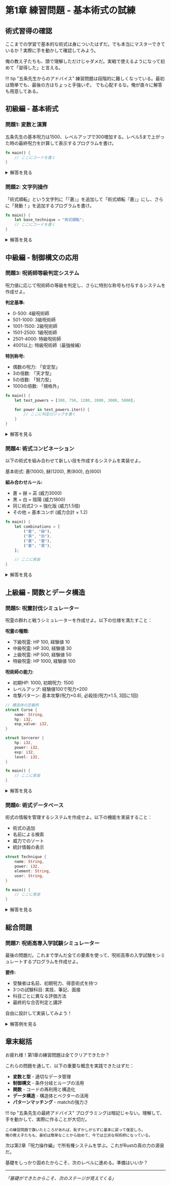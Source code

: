 # 第1章 練習問題 - 基本術式の試練

## 術式習得の確認

ここまでの学習で基本的な術式は身についたはずだ。でも本当にマスターできているか？実際に手を動かして確認してみよう。

俺の教え子たちも、頭で理解しただけじゃダメだ。実戦で使えるようになって初めて「習得した」と言える。

!!! tip "五条先生からのアドバイス"
    練習問題は段階的に難しくなっている。最初は簡単でも、最後の方はちょっと手強いぞ。
    でも心配するな。俺が直々に解答も用意してある。

## 初級編 - 基本術式

### 問題1: 変数と演算

五条先生の基本呪力は1500、レベルアップで300増加する。レベル5まで上がった時の最終呪力を計算して表示するプログラムを書け。

<div class="exercise">

```rust
fn main() {
    // ここにコードを書く
}
```

</div>

<details>
<summary>解答を見る</summary>
<div class="solution">

```rust
fn main() {
    let base_power = 1500;
    let level_bonus = 300;
    let max_level = 5;

    let final_power = base_power + (level_bonus * max_level);

    println!("五条先生の基本呪力: {}", base_power);
    println!("レベル{}到達時の呪力: {}", max_level, final_power);

    // より詳細な表示
    for level in 1..=max_level {
        let current_power = base_power + (level_bonus * level);
        println!("レベル{}: 呪力 {}", level, current_power);
    }
}
```

</div>
</details>

### 問題2: 文字列操作

「術式順転」という文字列に「『蒼』」を追加して「術式順転『蒼』」にし、さらに「発動！」を追加するプログラムを書け。

<div class="exercise">

```rust
fn main() {
    let base_technique = "術式順転";
    // ここにコードを書く
}
```

</div>

<details>
<summary>解答を見る</summary>
<div class="solution">

```rust
fn main() {
    let base_technique = "術式順転";

    // String型に変換して操作
    let mut full_technique = String::from(base_technique);
    full_technique.push_str("『蒼』");
    full_technique.push_str("発動！");

    println!("完成した呪文: {}", full_technique);

    // format!マクロを使う方法
    let formatted = format!("{}『蒼』発動！", base_technique);
    println!("format!使用: {}", formatted);
}
```

</div>
</details>

## 中級編 - 制御構文の応用

### 問題3: 呪術師等級判定システム

呪力値に応じて呪術師の等級を判定し、さらに特別な称号も付与するシステムを作成せよ。

**判定基準:**

- 0-500: 4級呪術師
- 501-1000: 3級呪術師
- 1001-1500: 2級呪術師
- 1501-2500: 1級呪術師
- 2501-4000: 特級呪術師
- 4001以上: 特級呪術師（最強候補）

**特別称号:**

- 偶数の呪力: 「安定型」
- 3の倍数: 「天才型」
- 5の倍数: 「努力型」
- 1000の倍数: 「規格外」

<div class="exercise">

```rust
fn main() {
    let test_powers = [300, 750, 1200, 2000, 3000, 5000];

    for power in test_powers.iter() {
        // ここに判定ロジックを書く
    }
}
```

</div>

<details>
<summary>解答を見る</summary>
<div class="solution">

```rust
fn judge_grade(power: i32) -> String {
    let grade = match power {
        0..=500 => "4級呪術師",
        501..=1000 => "3級呪術師",
        1001..=1500 => "2級呪術師",
        1501..=2500 => "1級呪術師",
        2501..=4000 => "特級呪術師",
        _ => "特級呪術師（最強候補）",
    };

    let mut titles = Vec::new();

    if power % 2 == 0 {
        titles.push("安定型");
    }
    if power % 3 == 0 {
        titles.push("天才型");
    }
    if power % 5 == 0 {
        titles.push("努力型");
    }
    if power % 1000 == 0 {
        titles.push("規格外");
    }

    if titles.is_empty() {
        format!("{}", grade)
    } else {
        format!("{} [{}]", grade, titles.join(", "))
    }
}

fn main() {
    let test_powers = [300, 750, 1200, 2000, 3000, 5000];

    println!("=== 呪術師等級判定システム ===");
    for power in test_powers.iter() {
        let result = judge_grade(*power);
        println!("呪力{}: {}", power, result);
    }
}
```

</div>
</details>

### 問題4: 術式コンビネーション

以下の術式を組み合わせて新しい技を作成するシステムを実装せよ。

基本術式: 蒼(1000), 赫(1200), 黒(800), 白(600)

**組み合わせルール:**

- 蒼 + 赫 = 茈 (威力3000)
- 黒 + 白 = 陰陽 (威力1800)
- 同じ術式2つ = 強化版 (威力1.5倍)
- その他 = 基本コンボ (威力合計 × 1.2)

<div class="exercise">

```rust
fn main() {
    let combinations = [
        ("蒼", "赫"),
        ("黒", "白"),
        ("蒼", "蒼"),
        ("蒼", "黒"),
    ];

    // ここに実装
}
```

</div>

<details>
<summary>解答を見る</summary>
<div class="solution">

```rust
fn get_base_power(technique: &str) -> i32 {
    match technique {
        "蒼" => 1000,
        "赫" => 1200,
        "黒" => 800,
        "白" => 600,
        _ => 0,
    }
}

fn combine_techniques(tech1: &str, tech2: &str) -> (String, i32) {
    match (tech1, tech2) {
        ("蒼", "赫") | ("赫", "蒼") => {
            (String::from("虚式『茈』"), 3000)
        },
        ("黒", "白") | ("白", "黒") => {
            (String::from("陰陽術"), 1800)
        },
        (a, b) if a == b => {
            let base = get_base_power(a);
            let enhanced = (base as f64 * 1.5) as i32;
            (format!("強化『{}』", a), enhanced)
        },
        (a, b) => {
            let total = get_base_power(a) + get_base_power(b);
            let combo_power = (total as f64 * 1.2) as i32;
            (format!("{}×{}コンボ", a, b), combo_power)
        }
    }
}

fn main() {
    let combinations = [
        ("蒼", "赫"),
        ("黒", "白"),
        ("蒼", "蒼"),
        ("蒼", "黒"),
        ("赫", "白"),
    ];

    println!("=== 術式コンビネーションシステム ===");

    for (tech1, tech2) in combinations.iter() {
        let (combo_name, power) = combine_techniques(tech1, tech2);
        println!("{} + {} → {} (威力: {})",
                 tech1, tech2, combo_name, power);
    }
}
```

</div>
</details>

## 上級編 - 関数とデータ構造

### 問題5: 呪霊討伐シミュレーター

呪霊の群れと戦うシミュレーターを作成せよ。以下の仕様を満たすこと：

**呪霊の種類:**

- 下級呪霊: HP 100, 経験値 10
- 中級呪霊: HP 300, 経験値 30
- 上級呪霊: HP 500, 経験値 50
- 特級呪霊: HP 1000, 経験値 100

**呪術師の能力:**

- 初期HP: 1000, 初期呪力: 1500
- レベルアップ: 経験値100で呪力+200
- 攻撃パターン: 基本攻撃(呪力×0.8), 必殺技(呪力×1.5, 3回に1回)

<div class="exercise">

```rust
// 構造体の定義例
struct Curse {
    name: String,
    hp: i32,
    exp_value: i32,
}

struct Sorcerer {
    hp: i32,
    power: i32,
    exp: i32,
    level: i32,
}

fn main() {
    // ここに実装
}
```

</div>

<details>
<summary>解答を見る</summary>
<div class="solution">

```rust
#[derive(Clone)]
struct Curse {
    name: String,
    hp: i32,
    max_hp: i32,
    exp_value: i32,
}

struct Sorcerer {
    hp: i32,
    max_hp: i32,
    power: i32,
    exp: i32,
    level: i32,
    attack_count: i32,
}

impl Curse {
    fn new(curse_type: &str) -> Self {
        let (hp, exp) = match curse_type {
            "下級" => (100, 10),
            "中級" => (300, 30),
            "上級" => (500, 50),
            "特級" => (1000, 100),
            _ => (50, 5),
        };

        Curse {
            name: format!("{}呪霊", curse_type),
            hp,
            max_hp: hp,
            exp_value: exp,
        }
    }

    fn is_alive(&self) -> bool {
        self.hp > 0
    }

    fn take_damage(&mut self, damage: i32) {
        self.hp = (self.hp - damage).max(0);
    }
}

impl Sorcerer {
    fn new() -> Self {
        Sorcerer {
            hp: 1000,
            max_hp: 1000,
            power: 1500,
            exp: 0,
            level: 1,
            attack_count: 0,
        }
    }

    fn attack(&mut self, target: &mut Curse) -> i32 {
        self.attack_count += 1;

        let damage = if self.attack_count % 3 == 0 {
            println!("必殺技発動！");
            (self.power as f64 * 1.5) as i32
        } else {
            (self.power as f64 * 0.8) as i32
        };

        target.take_damage(damage);
        damage
    }

    fn gain_exp(&mut self, exp: i32) {
        self.exp += exp;

        // レベルアップ判定
        let new_level = (self.exp / 100) + 1;
        if new_level > self.level {
            let level_ups = new_level - self.level;
            self.level = new_level;
            self.power += level_ups * 200;
            println!("レベルアップ！ Lv.{} 呪力: {}", self.level, self.power);
        }
    }
}

fn battle(sorcerer: &mut Sorcerer, curse: &mut Curse) -> bool {
    println!("\\n{} との戦闘開始！", curse.name);

    while curse.is_alive() && sorcerer.hp > 0 {
        // 呪術師の攻撃
        let damage = sorcerer.attack(curse);
        println!("{} に {} ダメージ！ (残りHP: {})",
                 curse.name, damage, curse.hp);

        if !curse.is_alive() {
            println!("{} を撃破！", curse.name);
            sorcerer.gain_exp(curse.exp_value);
            return true;
        }

        // 呪霊の反撃（簡易版）
        let curse_damage = curse.max_hp / 10;
        sorcerer.hp = (sorcerer.hp - curse_damage).max(0);
        if curse_damage > 0 {
            println!("{} の反撃！ {} ダメージ (残りHP: {})",
                     curse.name, curse_damage, sorcerer.hp);
        }
    }

    false
}

fn main() {
    let mut gojo = Sorcerer::new();

    let curse_types = ["下級", "下級", "中級", "上級", "特級"];
    let mut defeated_count = 0;

    println!("=== 呪霊討伐シミュレーター ===");
    println!("呪術師ステータス: HP {} 呪力 {} レベル {}",
             gojo.hp, gojo.power, gojo.level);

    for curse_type in curse_types.iter() {
        if gojo.hp <= 0 {
            break;
        }

        let mut curse = Curse::new(curse_type);

        if battle(&mut gojo, &mut curse) {
            defeated_count += 1;
        }
    }

    println!("\\n=== 戦闘結果 ===");
    println!("撃破数: {}", defeated_count);
    println!("最終ステータス: HP {} 呪力 {} レベル {} 経験値 {}",
             gojo.hp, gojo.power, gojo.level, gojo.exp);

    if gojo.hp > 0 {
        println!("完全勝利！さすが最強だ。");
    } else {
        println!("まだまだ修行が足りないな。");
    }
}
```

</div>
</details>

### 問題6: 術式データベース

術式の情報を管理するシステムを作成せよ。以下の機能を実装すること：

- 術式の追加
- 名前による検索
- 威力でのソート
- 統計情報の表示

<div class="exercise">

```rust
struct Technique {
    name: String,
    power: i32,
    element: String,
    user: String,
}

fn main() {
    // ここに実装
}
```

</div>

<details>
<summary>解答を見る</summary>
<div class="solution">

```rust
#[derive(Debug, Clone)]
struct Technique {
    name: String,
    power: i32,
    element: String,
    user: String,
}

impl Technique {
    fn new(name: &str, power: i32, element: &str, user: &str) -> Self {
        Technique {
            name: String::from(name),
            power,
            element: String::from(element),
            user: String::from(user),
        }
    }
}

struct TechniqueDatabase {
    techniques: Vec<Technique>,
}

impl TechniqueDatabase {
    fn new() -> Self {
        TechniqueDatabase {
            techniques: Vec::new(),
        }
    }

    fn add_technique(&mut self, technique: Technique) {
        self.techniques.push(technique);
        println!("術式 '{}' を追加しました", self.techniques.last().unwrap().name);
    }

    fn search_by_name(&self, name: &str) -> Vec<&Technique> {
        self.techniques.iter()
            .filter(|tech| tech.name.contains(name))
            .collect()
    }

    fn search_by_user(&self, user: &str) -> Vec<&Technique> {
        self.techniques.iter()
            .filter(|tech| tech.user == user)
            .collect()
    }

    fn sort_by_power(&self) -> Vec<&Technique> {
        let mut sorted: Vec<&Technique> = self.techniques.iter().collect();
        sorted.sort_by(|a, b| b.power.cmp(&a.power));
        sorted
    }

    fn show_statistics(&self) {
        if self.techniques.is_empty() {
            println!("術式データがありません");
            return;
        }

        let total_techniques = self.techniques.len();
        let total_power: i32 = self.techniques.iter().map(|t| t.power).sum();
        let average_power = total_power / total_techniques as i32;
        let max_power = self.techniques.iter().map(|t| t.power).max().unwrap();
        let min_power = self.techniques.iter().map(|t| t.power).min().unwrap();

        println!("\\n=== 術式データベース統計 ===");
        println!("総術式数: {}", total_techniques);
        println!("平均威力: {}", average_power);
        println!("最大威力: {}", max_power);
        println!("最小威力: {}", min_power);

        // 属性別集計
        let mut elements: std::collections::HashMap<String, i32> = std::collections::HashMap::new();
        for tech in &self.techniques {
            *elements.entry(tech.element.clone()).or_insert(0) += 1;
        }

        println!("\\n属性別統計:");
        for (element, count) in elements {
            println!("{}: {} 個", element, count);
        }
    }

    fn list_all(&self) {
        println!("\\n=== 全術式一覧 ===");
        for (i, tech) in self.techniques.iter().enumerate() {
            println!("{}. {} - 威力:{} 属性:{} 使用者:{}",
                     i + 1, tech.name, tech.power, tech.element, tech.user);
        }
    }
}

fn main() {
    let mut db = TechniqueDatabase::new();

    // サンプルデータの追加
    db.add_technique(Technique::new("術式順転『蒼』", 1000, "無下限", "五条悟"));
    db.add_technique(Technique::new("術式反転『赫』", 1500, "無下限", "五条悟"));
    db.add_technique(Technique::new("虚式『茈』", 3000, "無下限", "五条悟"));
    db.add_technique(Technique::new("解", 2000, "斬撃", "両面宿儺"));
    db.add_technique(Technique::new("捌", 2500, "斬撃", "両面宿儺"));
    db.add_technique(Technique::new("十種影法術", 800, "式神", "伏黒恵"));
    db.add_technique(Technique::new("釘崎野薔薇", 600, "呪具", "釘崎野薔薇"));

    // 全一覧表示
    db.list_all();

    // 統計情報
    db.show_statistics();

    // 検索テスト
    println!("\\n=== 検索テスト ===");
    let blue_results = db.search_by_name("蒼");
    println!("'蒼'を含む術式:");
    for tech in blue_results {
        println!("  {}", tech.name);
    }

    let gojo_techniques = db.search_by_user("五条悟");
    println!("\\n五条悟の術式:");
    for tech in gojo_techniques {
        println!("  {} (威力: {})", tech.name, tech.power);
    }

    // 威力順ソート
    println!("\\n=== 威力順ランキング ===");
    let sorted = db.sort_by_power();
    for (i, tech) in sorted.iter().take(5).enumerate() {
        println!("{}位: {} - 威力 {} ({})",
                 i + 1, tech.name, tech.power, tech.user);
    }
}
```

</div>
</details>

## 総合問題

### 問題7: 呪術高専入学試験シミュレーター

最後の問題だ。これまで学んだ全ての要素を使って、呪術高専の入学試験をシミュレートするプログラムを作成せよ。

**要件:**

- 受験者は名前、初期呪力、得意術式を持つ
- 3つの試験科目: 実技、筆記、面接
- 科目ごとに異なる評価方法
- 最終的な合否判定と講評

<div class="exercise">

自由に設計して実装してみよう！

</div>

<details>
<summary>解答例を見る</summary>
<div class="solution">

```rust
use std::collections::HashMap;

#[derive(Debug, Clone)]
struct Student {
    name: String,
    base_power: i32,
    specialty: String,
    scores: HashMap<String, i32>,
    total_score: i32,
    passed: bool,
}

impl Student {
    fn new(name: &str, base_power: i32, specialty: &str) -> Self {
        Student {
            name: String::from(name),
            base_power,
            specialty: String::from(specialty),
            scores: HashMap::new(),
            total_score: 0,
            passed: false,
        }
    }

    fn add_score(&mut self, subject: &str, score: i32) {
        self.scores.insert(String::from(subject), score);
    }

    fn calculate_total(&mut self) {
        self.total_score = self.scores.values().sum();
    }
}

struct ExamSystem {
    students: Vec<Student>,
    pass_threshold: i32,
}

impl ExamSystem {
    fn new(pass_threshold: i32) -> Self {
        ExamSystem {
            students: Vec::new(),
            pass_threshold,
        }
    }

    fn register_student(&mut self, student: Student) {
        println!("{} が受験登録しました", student.name);
        self.students.push(student);
    }

    fn practical_exam(&mut self) {
        println!("\\n=== 実技試験開始 ===");

        for student in &mut self.students {
            let base_score = match student.specialty.as_str() {
                "攻撃術式" => 85,
                "防御術式" => 75,
                "補助術式" => 70,
                "特殊術式" => 80,
                _ => 60,
            };

            // 呪力による補正
            let power_bonus = (student.base_power / 100).min(20);
            let final_score = (base_score + power_bonus).min(100);

            student.add_score("実技", final_score);
            println!("{}: {}点 (得意: {}, 呪力補正: +{})",
                     student.name, final_score, student.specialty, power_bonus);
        }
    }

    fn written_exam(&mut self) {
        println!("\\n=== 筆記試験開始 ===");

        // 簡易的なランダム要素（実際はもっと複雑）
        let base_scores = [95, 85, 78, 92, 88, 76, 90, 82];

        for (i, student) in self.students.iter_mut().enumerate() {
            let score = base_scores[i % base_scores.len()];
            student.add_score("筆記", score);
            println!("{}: {}点", student.name, score);
        }
    }

    fn interview_exam(&mut self) {
        println!("\\n=== 面接試験開始 ===");

        for student in &mut self.students {
            let base_score = 70;

            // 特殊術式は面接で高評価
            let specialty_bonus = match student.specialty.as_str() {
                "特殊術式" => 15,
                "攻撃術式" => 5,
                "防御術式" => 10,
                "補助術式" => 12,
                _ => 0,
            };

            let final_score = (base_score + specialty_bonus).min(100);
            student.add_score("面接", final_score);
            println!("{}: {}点 (専門性評価: +{})",
                     student.name, final_score, specialty_bonus);
        }
    }

    fn judge_results(&mut self) {
        println!("\\n=== 最終判定 ===");

        for student in &mut self.students {
            student.calculate_total();
            student.passed = student.total_score >= self.pass_threshold;

            let status = if student.passed { "合格" } else { "不合格" };

            println!("{}: {}点 - {}",
                     student.name, student.total_score, status);

            // 詳細スコア
            println!("  実技: {}点, 筆記: {}点, 面接: {}点",
                     student.scores.get("実技").unwrap_or(&0),
                     student.scores.get("筆記").unwrap_or(&0),
                     student.scores.get("面接").unwrap_or(&0));
        }
    }

    fn show_statistics(&self) {
        println!("\\n=== 試験統計 ===");

        let total_students = self.students.len();
        let passed_students = self.students.iter().filter(|s| s.passed).count();
        let pass_rate = (passed_students as f64 / total_students as f64) * 100.0;

        println!("受験者数: {}", total_students);
        println!("合格者数: {}", passed_students);
        println!("合格率: {:.1}%", pass_rate);

        if let Some(top_student) = self.students.iter().max_by_key(|s| s.total_score) {
            println!("首席: {} ({}点)", top_student.name, top_student.total_score);
        }
    }

    fn gojo_comment(&self) {
        println!("\\n=== 五条先生の講評 ===");

        let passed_count = self.students.iter().filter(|s| s.passed).count();

        match passed_count {
            0 => println!("全員不合格か...まだまだ修行が足りないな。"),
            1..=2 => println!("少数精鋭だね。質の高い学生が入学してくる。"),
            3..=5 => println!("良い結果だ。期待できる新入生たちだね。"),
            _ => println!("大豊作だ！次世代の最強候補がたくさんいる。"),
        }

        // 高得点者へのコメント
        for student in &self.students {
            if student.total_score >= 270 {
                println!("{}: 素晴らしい！君には最強の素質がある。", student.name);
            } else if student.total_score >= 240 {
                println!("{}: とても良い成績だ。しっかり伸ばしていこう。", student.name);
            } else if student.passed {
                println!("{}: 合格おめでとう。これからが本番だぞ。", student.name);
            }
        }
    }
}

fn main() {
    println!("=== 東京呪術高等専門学校 入学試験 ===");

    let mut exam = ExamSystem::new(210);  // 合格ライン210点

    // 受験生登録
    exam.register_student(Student::new("田中呪介", 800, "攻撃術式"));
    exam.register_student(Student::new("佐藤霊子", 1200, "防御術式"));
    exam.register_student(Student::new("鈴木式神", 600, "補助術式"));
    exam.register_student(Student::new("高橋異能", 1500, "特殊術式"));
    exam.register_student(Student::new("伊藤呪力", 900, "攻撃術式"));

    // 試験実施
    exam.practical_exam();
    exam.written_exam();
    exam.interview_exam();

    // 結果発表
    exam.judge_results();
    exam.show_statistics();
    exam.gojo_comment();

    println!("\\n試験終了。新たな呪術師たちの門出を祝おう！");
}
```

</div>
</details>

## 章末総括

お疲れ様！第1章の練習問題は全てクリアできたか？

これらの問題を通して、以下の重要な概念を実践できたはずだ：

- **変数と型** - 適切なデータ管理
- **制御構文** - 条件分岐とループの活用
- **関数** - コードの再利用と構造化
- **データ構造** - 構造体とベクターの活用
- **パターンマッチング** - matchの強力さ

!!! tip "五条先生の最終アドバイス"
    プログラミングは暗記じゃない。理解して、手を動かして、実際に作ることが大切だ。

    この練習問題で躓いたところがあれば、恥ずかしがらずに基本に戻って復習しろ。
    俺の教え子たちも、最初は簡単なことから始めて、今では立派な呪術師になっている。

次は第2章「呪力操作編」で所有権システムを学ぶ。これがRustの真の力の源泉だ。

基礎をしっかり固めたからこそ、次のレベルに進める。準備はいいか？

______________________________________________________________________

*「基礎ができたからこそ、次のステージが見えてくる」*
